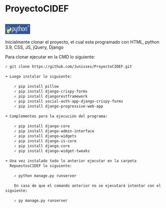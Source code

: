 # ProyectoCIDEF
###### 

![Alt text](/logo/python.PNG)

Inicialmente clonar el proyecto, el cual esta programado con HTML, python 3.9, CSS, JS, jQuery, Django

Para clonar ejecutar en la CMD lo siguiente:

	✓ git clone https://github.com/Junisses/ProyectoCIDEF.git
	
	➜ Luego instalar lo siguiente:
	
		✓ pip install pillow
		✓ pip install django-crispy-forms
		✓ pip install djangorestframework
		✓ pip install social-auth-app-django-crispy-forms
		✓ pip install django-progressive-web-app
	
	➜ Complementos para la ejecución del programa:
	
		✓ pip install django-core
		✓ pip install django-admin-interface
		✓ pip install django-widgets
		✓ pip install django-is-core
		✓ pip install django.core
		✓ pip install django-widget-tweaks
	
	➜ Una vez instalado todo lo anterior ejecutar en la carpeta 
	  RepuestosCIDEF lo siguiente:
	  
		✓ python manage.py runserver
		
		En caso de que el comando anterior no se ejecutará intentar con el siguiente:
		
		✓ py manage.py runserver
